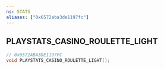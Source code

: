 ```yaml
---
ns: STATS
aliases: ["0x6572aba3de1197fc"]
---
```

## PLAYSTATS_CASINO_ROULETTE_LIGHT

```c
// 0x6572ABA3DE1197FC
void PLAYSTATS_CASINO_ROULETTE_LIGHT();
```
